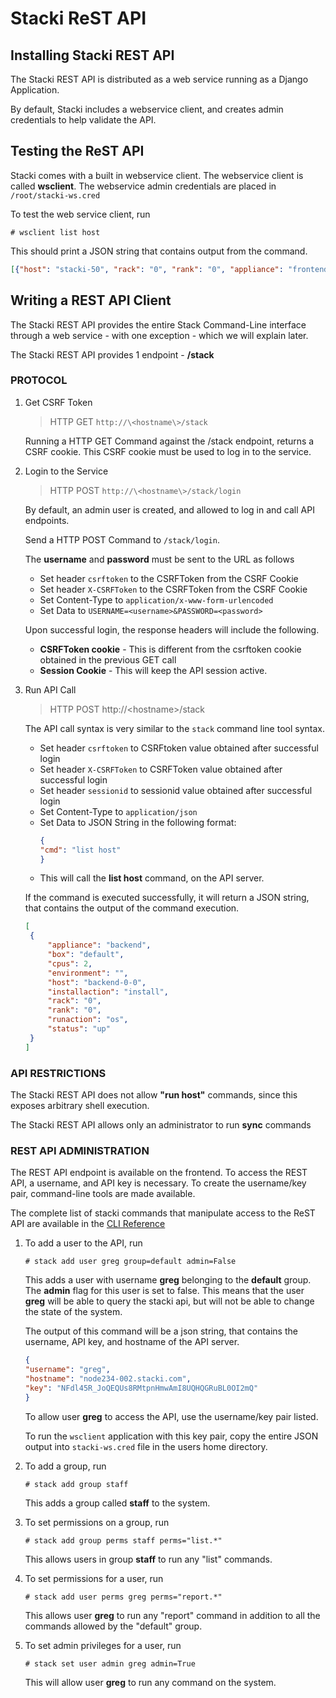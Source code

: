# Stacki ReST API

## Installing Stacki REST API

The Stacki REST API is distributed as a web service
running as a Django Application.

By default, Stacki includes a webservice client, and creates
admin credentials to help validate the API.

## Testing the ReST API

Stacki comes with a built in webservice client.
The webservice client is called **wsclient**. The webservice
admin credentials are placed in `/root/stacki-ws.cred`

To test the web service client, run
```shell
# wsclient list host
```

This should print a JSON string that contains output
from the command.
```json
[{"host": "stacki-50", "rack": "0", "rank": "0", "appliance": "frontend", "os": "redhat", "box": "default", "environment": null, "osaction": "default", "installaction": "default", "status": "up", "comment": null}, {"host": "backend-0-0", "rack": "0", "rank": "0", "appliance": "backend", "os": "redhat", "box": "default", "environment": null, "osaction": "default", "installaction": "console", "status": "up", "comment": null}, {"host": "backend-0-1", "rack": "0", "rank": "1", "appliance": "backend", "os": "redhat", "box": "default", "environment": null, "osaction": "default", "installaction": "console", "status": "up", "comment": null}, {"host": "backend-0-2", "rack": "0", "rank": "2", "appliance": "backend", "os": "redhat", "box": "default", "environment": null, "osaction": "default", "installaction": "console", "status": "up", "comment": null}, {"host": "backend-0-3", "rack": "0", "rank": "3", "appliance": "backend", "os": "redhat", "box": "default", "environment": null, "osaction": "default", "installaction": "console", "status": "up", "comment": null}, {"host": "backend-0-4", "rack": "0", "rank": "4", "appliance": "backend", "os": "redhat", "box": "default", "environment": null, "osaction": "default", "installaction": "console", "status": "up", "comment": null}]
```

## Writing a REST API Client

The Stacki REST API provides the entire
Stack Command-Line interface through a
web service - with one exception - which
we will explain later.

The Stacki REST API provides 1 endpoint - **/stack**

### PROTOCOL

1. Get CSRF Token

   > HTTP GET `http://\<hostname\>/stack`

   Running a HTTP GET Command against the /stack
   endpoint, returns a CSRF cookie. This CSRF cookie
   must be used to log in to the service.

1. Login to the Service

   > HTTP POST `http://\<hostname\>/stack/login`

   By default, an admin user is created, and allowed
   to log in and call API endpoints.

   Send a HTTP POST Command to `/stack/login`.

   The **username** and **password** must be sent to the URL
   as follows
   * Set header `csrftoken` to the CSRFToken from the CSRF Cookie
   * Set header `X-CSRFToken` to the CSRFToken from the CSRF Cookie
   * Set Content-Type to `application/x-www-form-urlencoded`
   * Set Data to `USERNAME=<username>&PASSWORD=<password>`

   Upon successful login, the response headers will include the following.
   * **CSRFToken cookie** - This is different from the csrftoken cookie obtained
     in the previous GET call
   * **Session Cookie** - This will keep the API session active.


1. Run API Call

   > HTTP POST http://\<hostname\>/stack

   The API call syntax is very similar to the `stack` command line tool
   syntax.
   * Set header `csrftoken` to CSRFtoken value obtained after successful login
   * Set header `X-CSRFToken` to CSRFToken value obtained after successful login
   * Set header `sessionid` to sessionid value obtained after successful login
   * Set Content-Type to `application/json`
   * Set Data to JSON String in the following format:
     ```json
     {
     "cmd": "list host"
     }
     ```
   * This will call the **list host** command, on the API server.

   If the command is executed successfully, it will return
   a JSON string, that contains the output of the command execution.
   ```json
   [
    {
        "appliance": "backend",
        "box": "default",
        "cpus": 2,
        "environment": "",
        "host": "backend-0-0",
        "installaction": "install",
        "rack": "0",
        "rank": "0",
        "runaction": "os",
        "status": "up"
    }
   ]
   ```

### API RESTRICTIONS

The Stacki REST API does not allow **"run host"** commands,
since this exposes arbitrary shell execution.

The Stacki REST API allows only an administrator to run
**sync** commands

### REST API ADMINISTRATION

The REST API endpoint is available on the frontend.
To access the REST API, a username, and API key is
necessary. To create the username/key pair, command-line
tools are made available.

The complete list of stacki commands that manipulate access
to the ReST API are available in the [CLI Reference](stacki-CLI-documentation)

1. To add a user to the API, run

   ```# stack add user greg group=default admin=False```

   This adds a user with username **greg** belonging to the
   **default** group. The **admin** flag for this user is
   set to false. This means that the user **greg** will be
   able to query the stacki api, but will not be able to
   change the state of the system.

   The output of this command will be a json string, that
   contains the username, API key, and hostname of the API
   server.
   ```json
   {
   "username": "greg",
   "hostname": "node234-002.stacki.com",
   "key": "NFdl45R_JoQEQUs8RMtpnHmwAmI8UQHQGRuBL0OI2mQ"
   }
   ```
   To allow user **greg** to access the API, use the
   username/key pair listed.

   To run the `wsclient` application with this key pair,
   copy the entire JSON output into `stacki-ws.cred` file in
   the users home directory.

1. To add a group, run

   ```# stack add group staff```

   This adds a group called **staff** to the system.

1. To set permissions on a group, run

   ```# stack add group perms staff perms="list.*"```

   This allows users in group **staff** to run any "list"
   commands.

1. To set permissions for a user, run

   ```# stack add user perms greg perms="report.*"```

   This allows user **greg** to run any "report" command in
   addition to all the commands allowed by the "default"
   group.

1. To set admin privileges for a user, run

   ```# stack set user admin greg admin=True```

   This will allow user **greg** to run any command on the
   system.
